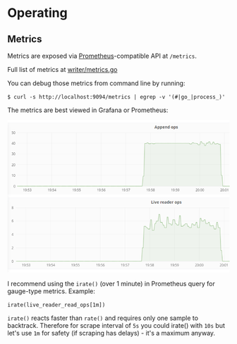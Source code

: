 Operating
=========

Metrics
-------

Metrics are exposed via [Prometheus](https://prometheus.io/)-compatible API at `/metrics`.

Full list of metrics at [writer/metrics.go](../writer/metrics.go)

You can debug those metrics from command line by running:

```
$ curl -s http://localhost:9094/metrics | egrep -v '(#|go_|process_)'
```

The metrics are best viewed in Grafana or Prometheus:

![](operating-graphs.png)

I recommend using the `irate()` (over 1 minute) in Prometheus query for
gauge-type metrics. Example:

```
irate(live_reader_read_ops[1m])
```

`irate()` reacts faster than `rate()` and requires only one sample to backtrack.
Therefore for scrape interval of `5s` you could irate() with `10s` but let's
use `1m` for safety (if scraping has delays) - it's a maximum anyway.
